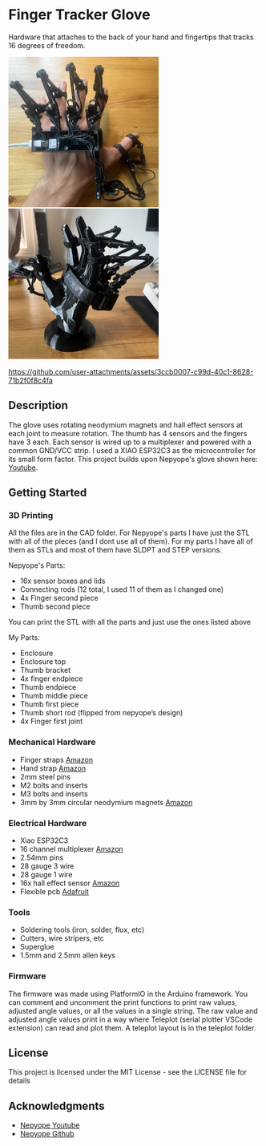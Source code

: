 # Finger Tracker Glove

Hardware that attaches to the back of your hand and fingertips that tracks 16 degrees of freedom. 

<p float="left">
  <img src="./media/overview.jpeg" width="300" />
  <img src="./media/hand_stand.jpeg" width="300" /> 
</p>



https://github.com/user-attachments/assets/3ccb0007-c99d-40c1-8628-71b2f0f8c4fa



## Description

The glove uses rotating neodymium magnets and hall effect sensors at each joint to measure rotation. The thumb has 4 sensors and the fingers have 3 each. Each sensor is wired up to a multiplexer and powered with a common GND/VCC strip. I used a XIAO ESP32C3 as the microcontroller for its small form factor. This project builds upon Nepyope's glove shown here: [Youtube](https://www.youtube.com/watch?v=iPtgvh6fNdQ).

## Getting Started

### 3D Printing

All the files are in the CAD folder. For Nepyope's parts I have just the STL with all of the pieces (and I dont use all of them). For my parts I have all of them as STLs and most of them have SLDPT and STEP versions.

Nepyope's Parts:
* 16x sensor boxes and lids
* Connecting rods (12 total, I used 11 of them as I changed one)
* 4x Finger second piece
* Thumb second piece

You can print the STL with all the parts and just use the ones listed above


My Parts:
* Enclosure
* Enclosure top
* Thumb bracket
* 4x finger endpiece
* Thumb endpiece
* Thumb middle piece
* Thumb first piece
* Thumb short rod (flipped from nepyope’s design)
* 4x Finger first joint


### Mechanical Hardware

* Finger straps [Amazon](https://www.amazon.com/dp/B0CJ52WJZY?ref=ppx_yo2ov_dt_b_fed_asin_title&th=1)
* Hand strap [Amazon](https://www.amazon.com/dp/B07CWV5JCT?ref=ppx_yo2ov_dt_b_fed_asin_title)
* 2mm steel pins
* M2 bolts and inserts
* M3 bolts and inserts
* 3mm by 3mm circular neodymium magnets [Amazon](https://www.amazon.com/dp/B0CCXYF5TR?ref=ppx_yo2ov_dt_b_fed_asin_title)

### Electrical Hardware

* Xiao ESP32C3
* 16 channel multiplexer [Amazon](https://www.amazon.com/dp/B01DLHKLNE?psc=1&ref=ppx_yo2ov_dt_b_product_details)
* 2.54mm pins
* 28 gauge 3 wire
* 28 gauge 1 wire
* 16x hall effect sensor [Amazon](https://www.amazon.com/dp/B09XQPCYNX?ref=ppx_yo2ov_dt_b_fed_asin_title)
* Flexible pcb [Adafruit](https://www.adafruit.com/product/1518?gad_source=1&gclid=CjwKCAjwufq2BhAmEiwAnZqw8sdsNhCVOsYyNnKK1pq94dwK_rFcY--OIT8TiFCtQYdgxBPCs89ElxoCQ-cQAvD_BwE)

### Tools

* Soldering tools (iron, solder, flux, etc)
* Cutters, wire stripers, etc
* Superglue
* 1.5mm and 2.5mm allen keys

### Firmware

The firmware was made using PlatformIO in the Arduino framework. You can comment and uncomment the print functions to print raw values, adjusted angle values, or all the values in a single string. The raw value and adjusted angle values print in a way where Teleplot (serial plotter VSCode extension) can read and plot them. A teleplot layout is in the teleplot folder.

## License

This project is licensed under the MIT License - see the LICENSE file for details

## Acknowledgments

* [Nepyope Youtube](https://www.youtube.com/watch?v=iPtgvh6fNdQ)
* [Nepyope Github](https://github.com/nepyope/Project-Homunculus/tree/main)
